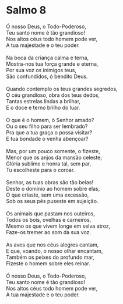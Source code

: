 # Salmo 8

Ó nosso Deus, o Todo-Poderoso,<br>
Teu santo nome é tão grandioso!<br>
Nos altos céus todo homem pode ver,<br>
A tua majestade e o teu poder.<br>
<br>
Na boca da criança calma e terna,<br>
Mostra-nos tua força grande e eterna,<br>
Por sua voz os inimigos teus,<br>
São confundidos, ó bendito Deus.<br>
<br>
Quando contemplo os teus grandes segredos,<br>
O céu grandioso, obra dos teus dedos,<br>
Tantas estrelas lindas a brilhar,<br>
E o doce e terno brilho do luar.<br>
<br>
O que é o homem, ó Senhor amado?<br>
Ou o seu filho para ser lembrado?<br>
Pra que a tua graça o possa visitar?<br>
E tua bondade o venha abençoar?<br>
<br>
Mas, por um pouco somente, o fizeste,<br>
Menor que os anjos da mansão celeste;<br>
Glória sublime e honra tal, sem par,<br>
Tu escolheste para o coroar. <br>
<br>
Senhor, as tuas obras são tão belas!<br>
Deste o domínio ao homem sobre elas,<br>
O que criaste, sem uma excessão,<br>
Sob os seus pés puseste em sujeição.<br>
<br>
Os animais que pastam nos outeiros,<br>
Todos os bois, ovelhas e carneiros,<br>
Mesmo os que vivem longe em selva atroz,<br>
Faze-os tremer ao som da sua voz. <br>
<br>
As aves que nos céus alegres cantam,<br>
E que, voando, o nosso olhar encantam,<br>
Também os peixes do profundo mar,<br>
Fizeste o homem sobre eles reinar.<br>
<br>
Ó nosso Deus, o Todo-Poderoso,<br>
Teu santo nome é tão grandioso!<br>
Nos altos céus todo homem pode ver,<br>
A tua majestade e o teu poder.